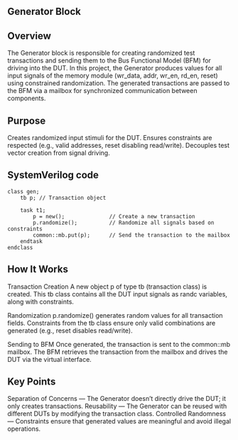 Generator Block
-----------------

Overview
--------
The Generator block is responsible for creating randomized test transactions and sending them to the Bus Functional Model (BFM) for driving into the DUT.
In this project, the Generator produces values for all input signals of the memory module (wr_data, addr, wr_en, rd_en, reset) using constrained randomization.
The generated transactions are passed to the BFM via a mailbox for synchronized communication between components.

Purpose
----------
Creates randomized input stimuli for the DUT.
Ensures constraints are respected (e.g., valid addresses, reset disabling read/write).
Decouples test vector creation from signal driving.

SystemVerilog code
-----------------
```
class gen;
    tb p; // Transaction object

    task t1;
        p = new();              // Create a new transaction
        p.randomize();          // Randomize all signals based on constraints
        common::mb.put(p);      // Send the transaction to the mailbox
    endtask
endclass
```

How It Works
--------------
Transaction Creation
A new object p of type tb (transaction class) is created.
This tb class contains all the DUT input signals as randc variables, along with constraints.

Randomization
p.randomize() generates random values for all transaction fields.
Constraints from the tb class ensure only valid combinations are generated (e.g., reset disables read/write).

Sending to BFM
Once generated, the transaction is sent to the common::mb mailbox.
The BFM retrieves the transaction from the mailbox and drives the DUT via the virtual interface.

Key Points
----------
Separation of Concerns — The Generator doesn’t directly drive the DUT; it only creates transactions.
Reusability — The Generator can be reused with different DUTs by modifying the transaction class.
Controlled Randomness — Constraints ensure that generated values are meaningful and avoid illegal operations.
